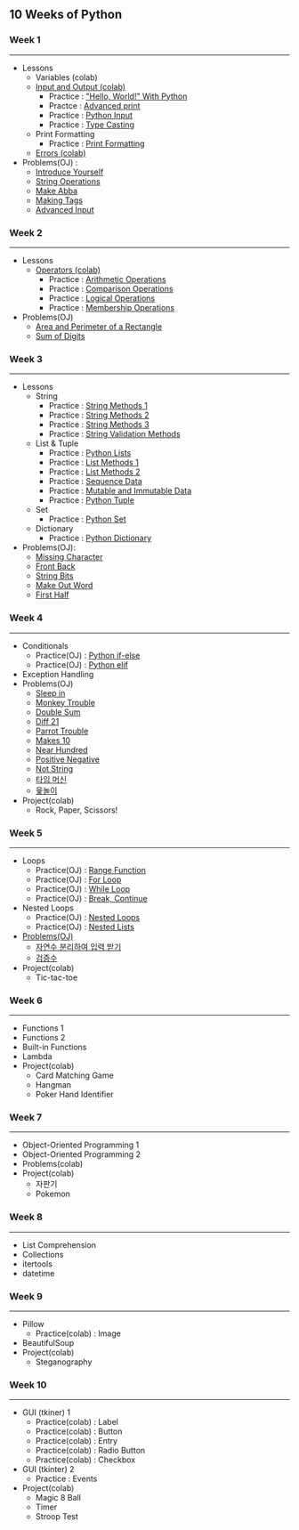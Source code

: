 ## 10 Weeks of Python

### Week 1
---
* Lessons
   * Variables (colab) 
   * <a href = "https://colab.research.google.com/drive/1a1rZB5tIMluQqgSrgOWFDETsv_a7kHTn?usp=sharing">Input and Output (colab)</a>
      * Practice : <a href = "http://3.131.175.105/problem/0213">"Hello, World!" With Python</a>
      * Practce : <a href="http://3.131.175.105/problem/0284">Advanced print</a>
      * Practice : <a href = "http://3.131.175.105/problem/0214">Python Input</a>
      * Practice : <a href = "http://3.131.175.105/problem/0217">Type Casting</a>
   * Print Formatting
      * Practice : <a href="http://3.131.175.105/problem/0220">Print Formatting</a> 
   * <a href = "https://colab.research.google.com/drive/17xim7Q8CzN9ybLFZqg_wdBqnKfBfkRO4?usp=sharing">Errors (colab)</a>
* Problems(OJ) : 
    * <a href = "http://3.131.175.105/problem/0219">Introduce Yourself</a>
    * <a href="http://3.131.175.105/problem/0216">String Operations</a> 
    * <a href="http://3.131.175.105/problem/0235">Make Abba</a>
    * <a href="http://3.131.175.105/problem/0236">Making Tags</a>
    * <a href = "http://3.131.175.105/problem/0246">Advanced Input</a>

### Week 2
---
* Lessons  
  * <a href="https://colab.research.google.com/drive/1DOiyBG9Ouvg5SZuKxeiAWYa0OE4OkvrL?usp=sharing">Operators (colab)</a>
    * Practice : <a href="http://3.131.175.105/problem/0218">Arithmetic Operations</a>
    * Practice : <a href="http://3.131.175.105/problem/0223">Comparison Operations</a>
    * Practice : <a href="http://3.131.175.105/problem/0224">Logical Operations</a>
    * Practice : <a href="http://3.131.175.105/problem/0261">Membership Operations</a>
* Problems(OJ)
    * <a href="http://3.131.175.105/problem/0221">Area and Perimeter of a Rectangle</a>
    * <a href="http://3.131.175.105/problem/0222">Sum of Digits</a>

### Week 3
---
* Lessons
  * String
    * Practice : <a href="http://3.131.175.105/problem/0237">String Methods 1</a>
    * Practice : <a href="http://3.131.175.105/problem/0238">String Methods 2</a> 
    * Practice : <a href="http://3.131.175.105/problem/0245">String Methods 3</a> 
    * Practice : <a href="http://3.131.175.105/problem/0239">String Validation Methods</a>
  * List & Tuple
    * Practice : <a href="http://3.131.175.105/problem/0240">Python Lists</a>
    * Practice : <a href="http://3.131.175.105/problem/0241">List Methods 1</a>
    * Practice : <a href="http://3.131.175.105/problem/0242">List Methods 2</a>
    * Practice : <a href="http://3.131.175.105/problem/0243">Sequence Data</a>
    * Practice : <a href="http://3.131.175.105/problem/0244">Mutable and Immutable Data</a>  
    * Practice : <a href="http://3.131.175.105/problem/0281">Python Tuple</a>
  * Set
    * Practice : <a href="http://3.131.175.105/problem/0282">Python Set</a>
  * Dictionary
    * Practice : <a href="http://3.131.175.105/problem/0283">Python Dictionary</a>
* Problems(OJ):
  * <a href="http://3.131.175.105/problem/0249">Missing Character</a>
  * <a href="http://3.131.175.105/problem/0250">Front Back</a>
  * <a href="http://3.131.175.105/problem/0252">String Bits</a>
  * <a href="http://3.131.175.105/problem/0253">Make Out Word</a>
  * <a href="http://3.131.175.105/problem/0254">First Half</a> 
  
### Week 4
---
* Conditionals
    * Practice(OJ) : <a href="http://3.131.175.105/problem/0225">Python if-else</a>  
    * Practice(OJ) : <a href="http://3.131.175.105/problem/0226">Python elif</a> 
* Exception Handling
* Problems(OJ)
    * <a href="http://3.131.175.105/problem/0227">Sleep in </a>
    * <a href="http://3.131.175.105/problem/0228">Monkey Trouble</a> 
    * <a href="http://3.131.175.105/problem/0229">Double Sum</a>
    * <a href="http://3.131.175.105/problem/0230">Diff 21</a>
    * <a href="http://3.131.175.105/problem/0231">Parrot Trouble</a>
    * <a href="http://3.131.175.105/problem/0232">Makes 10</a>
    * <a href="http://3.131.175.105/problem/0233">Near Hundred</a>
    * <a href="http://3.131.175.105/problem/0233">Positive Negative</a>
    * <a href="http://3.131.175.105/problem/0248">Not String</a>
    * <a href="http://3.131.175.105/problem/0002">타임 머신</a>
    * <a href="http://3.131.175.105/problem/0005">윷놀이</a>
* Project(colab)
    * Rock, Paper, Scissors!
   
### Week 5
---
* Loops
    * Practice(OJ) : <a href="http://3.131.175.105/problem/0262">Range Function</a> 
    * Practice(OJ) : <a href="http://3.131.175.105/problem/0263">For Loop</a>
    * Practice(OJ) : <a href="http://3.131.175.105/problem/0264">While Loop</a>
    * Practice(OJ) : <a href="http://3.131.175.105/problem/0265">Break, Continue</a>
* Nested Loops
    * Practice(OJ) : <a href="http://3.131.175.105/problem/0285">Nested Loops</a> 
    * Practice(OJ) : <a href="http://3.131.175.105/problem/0286">Nested Lists
* Problems(OJ)
    * <a href="http://3.131.175.105/problem/0003">자연수 분리하여 입력 받기</a>
    * <a href="http://3.131.175.105/problem/0006">검증수</a>
* Project(colab)
    * Tic-tac-toe

### Week 6
---
* Functions 1
* Functions 2
* Built-in Functions
* Lambda
* Project(colab)
   * Card Matching Game
   * Hangman
   * Poker Hand Identifier

### Week 7
---
* Object-Oriented Programming 1
* Object-Oriented Programming 2
* Problems(colab)
* Project(colab)
   * 자판기
   * Pokemon

### Week 8
----
* List Comprehension
* Collections
* itertools 
* datetime
   
### Week 9
--- 
* Pillow
   * Practice(colab) : Image
* BeautifulSoup
* Project(colab)
   * Steganography
   
### Week 10
---
* GUI (tkiner) 1
   * Practice(colab) : Label
   * Practice(colab) : Button
   * Practice(colab) : Entry
   * Practice(colab) : Radio Button
   * Practice(colab) : Checkbox
* GUI (tkinter) 2
   * Practice : Events
* Project(colab)
   * Magic 8 Ball
   * Timer
   * Stroop Test
